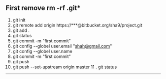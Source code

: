First remove
rm -rf .git*
----------------
1. git init
2. git remote add origin https://***@bitbucket.org/sha9/project.git
3. git add .
4. git status
5. git commit -m "first commit"
6. git config --globel user.email "shah@gmail.com"
7. git config --globel user.name
8. git commit -m "first commit"
9. git push
10. git push --set-upstream origin master
11 . git status
----------------------------------------------------


